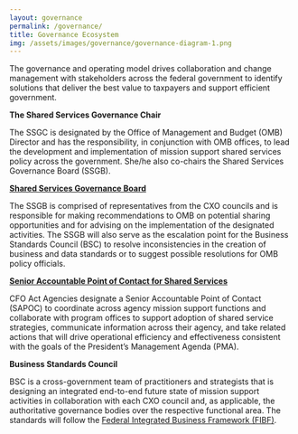 ```yaml
---
layout: governance
permalink: /governance/
title: Governance Ecosystem
img: /assets/images/governance/governance-diagram-1.png
---
```

                    
                    
<p>The governance and operating model drives collaboration and change management with stakeholders across the federal government to identify solutions that deliver the best value to taxpayers and support efficient government.</p>

<p><strong>The Shared Services Governance Chair</strong></p>

<p>The SSGC is designated by the Office of Management and Budget (OMB) Director and has the responsibility, in conjunction with OMB offices, to lead the development and implementation of mission support shared services policy across the government. She/he also co-chairs the Shared Services Governance Board (SSGB).</p>

<p><strong><a href="../ssgb">Shared Services Governance Board</a></strong></p>

<p>The SSGB is comprised of representatives from the CXO councils and is responsible for making recommendations to OMB on potential sharing opportunities and for advising on the implementation of the designated activities. The SSGB will also serve as the escalation point for the Business Standards Council (BSC) to resolve inconsistencies in the creation of business and data standards or to suggest possible resolutions for OMB policy officials.</p>

<p><strong><a href="../sapoc">Senior Accountable Point of Contact for Shared Services</a></strong></p>

<p>CFO Act Agencies designate a Senior Accountable Point of Contact (SAPOC) to coordinate across agency mission support functions and collaborate with program offices to support adoption of shared service strategies, communicate information across their agency, and take related actions that will drive operational efficiency and effectiveness consistent with the goals of the President’s Management Agenda (PMA).</p>

<p><strong>Business Standards Council</strong></p>

<p>BSC is a cross-government team of practitioners and strategists that is designing an integrated end-to-end future state of mission support activities in collaboration with each CXO council and, as applicable, the authoritative governance bodies over the respective functional area. The standards will follow the <a href="../fibf">Federal Integrated Business Framework (FIBF)</a>.</p>